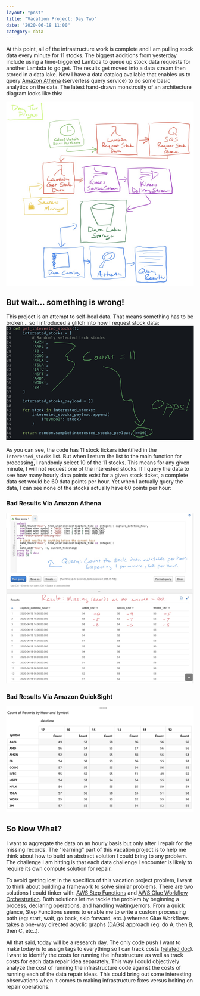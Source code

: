 ```yaml
---
layout: "post"
title: "Vacation Project: Day Two"
date: "2020-06-18 11:00"
category: data
---
```


At this point, all of the infrastructure work is complete and I am pulling stock data every minute for 11 stocks.  The biggest additions from yesterday include using a time-triggered Lambda to queue up stock data requests for another Lambda to go get.  The results get moved into a data stream then stored in a data lake.  Now I have a data catalog available that enables us to query [Amazon Athena](https://aws.amazon.com/athena) (serverless query service) to do some basic analytics on the data.  The latest hand-drawn monstrosity of an architecture diagram looks like this:

![vacation-learning-daytwo-architecture](../../images/2020/06/vacation-learning-daytwo-architecture.png)

## But wait... something is wrong!

This project is an attempt to self-heal data.  That means something has to be broken... so I introduced a glitch into how I request stock data:
![vacation-learning-daytwo-glitch](../../images/2020/06/vacation-learning-daytwo-glitch.png)

As you can see, the code has 11 stock tickers identified in the `interested_stocks` list.  But when I return the list to the main function for processing, I randomly select 10 of the 11 stocks.  This means for any given minute, I will not request one of the interested stocks.  If I query the data to see how many hourly data points exist for a given stock ticket, a complete data set would be 60 data points per hour.  Yet when I actually query the data, I can see none of the stocks actually have 60 points per hour:

### Bad Results Via Amazon Athena
![vacation-learning-daytwo-badresultsathena](../../images/2020/06/vacation-learning-daytwo-badresultsathena.png)

### Bad Results Via Amazon QuickSight
![](../../images/2020/06/vacation-learning-daytwo-badresults.png)

## So Now What?
I want to aggregate the data on an hourly basis but only after I repair for the missing records.  The "learning" part of this vacation project is to help me think about how to build an abstract solution I could bring to any problem.  The challenge I am hitting is that each data challenge I encounter is likely to require its own compute solution for repair.

To avoid getting lost in the specifics of this vacation project problem, I want to think about building a framework to solve similar problems.  There are two solutions I could tinker with: [AWS Step Functions](https://aws.amazon.com/step-functions/) and [AWS Glue Workflow Orchestration](https://aws.amazon.com/about-aws/whats-new/2019/06/aws-glue-now-provides-workflows-to-orchestrate-etl-workloads/).  Both solutions let me tackle the problem by beginning a process, declaring operations, and handling waiting/errors.  From a quick glance, Step Functions seems to enable me to write a custom processing path (eg: start, wait, go back, skip forward, etc..) whereas Glue Workflows takes a one-way directed acyclic graphs (DAGs) approach (eg: do A, then B, then C, etc..).

All that said, today will be a research day.  The only code push I want to make today is to assign tags to everything so I can track costs ([related doc](https://aws.amazon.com/premiumsupport/knowledge-center/tags-billing-cost-center-project/)).  I want to identify the costs for running the infrastructure as well as track costs for each data repair idea separately.  This way I could objectively analyze the cost of running the infrastructure code against the costs of running each of the data repair ideas.  This could bring out some interesting observations when it comes to making infrastructure fixes versus bolting on repair operations.
